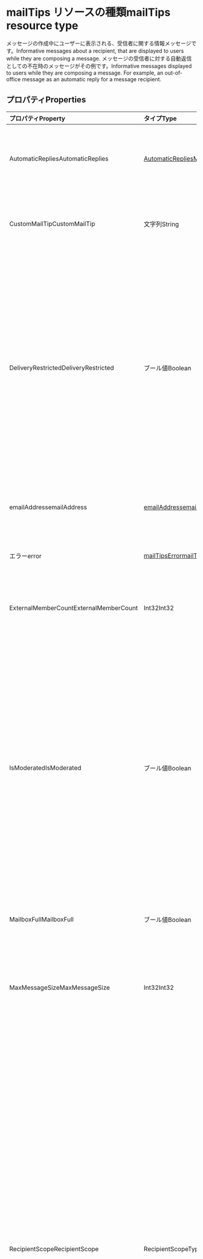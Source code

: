 # <a name="mailtips-resource-type"></a><span data-ttu-id="9f776-101">mailTips リソースの種類</span><span class="sxs-lookup"><span data-stu-id="9f776-101">mailTips resource type</span></span>

<span data-ttu-id="9f776-102">メッセージの作成中にユーザーに表示される、受信者に関する情報メッセージです。</span><span class="sxs-lookup"><span data-stu-id="9f776-102">Informative messages about a recipient, that are displayed to users while they are composing a message.</span></span> <span data-ttu-id="9f776-103">メッセージの受信者に対する自動返信としての不在時のメッセージがその例です。</span><span class="sxs-lookup"><span data-stu-id="9f776-103">Informative messages displayed to users while they are composing a message. For example, an out-of-office message as an automatic reply for a message recipient.</span></span>


## <a name="properties"></a><span data-ttu-id="9f776-104">プロパティ</span><span class="sxs-lookup"><span data-stu-id="9f776-104">Properties</span></span>
| <span data-ttu-id="9f776-105">プロパティ</span><span class="sxs-lookup"><span data-stu-id="9f776-105">Property</span></span>     | <span data-ttu-id="9f776-106">タイプ</span><span class="sxs-lookup"><span data-stu-id="9f776-106">Type</span></span>   |<span data-ttu-id="9f776-107">説明</span><span class="sxs-lookup"><span data-stu-id="9f776-107">Description</span></span>|
|:---------------|:--------|:----------|
| <span data-ttu-id="9f776-108">AutomaticReplies</span><span class="sxs-lookup"><span data-stu-id="9f776-108">AutomaticReplies</span></span> | [<span data-ttu-id="9f776-109">AutomaticRepliesMailTips</span><span class="sxs-lookup"><span data-stu-id="9f776-109">AutomaticRepliesMailTips</span></span>](../resources/automaticrepliesmailtips.md) | <span data-ttu-id="9f776-110">受信者によって設定されている場合の自動応答に関するメールのヒント。</span><span class="sxs-lookup"><span data-stu-id="9f776-110">Mail tips for automatic reply if it has been set up by the recipient.</span></span> |
| <span data-ttu-id="9f776-111">CustomMailTip</span><span class="sxs-lookup"><span data-stu-id="9f776-111">CustomMailTip</span></span> | <span data-ttu-id="9f776-112">文字列</span><span class="sxs-lookup"><span data-stu-id="9f776-112">String</span></span> | <span data-ttu-id="9f776-113">受信者のメールボックスに設定可能なカスタム メールのヒント。</span><span class="sxs-lookup"><span data-stu-id="9f776-113">A custom mail tip that can be set on the recipient's mailbox.</span></span> |
| <span data-ttu-id="9f776-114">DeliveryRestricted</span><span class="sxs-lookup"><span data-stu-id="9f776-114">DeliveryRestricted</span></span>| <span data-ttu-id="9f776-115">ブール値</span><span class="sxs-lookup"><span data-stu-id="9f776-115">Boolean</span></span> | <span data-ttu-id="9f776-116">受信者のメールボックスが制限されているかどうか。たとえば、送信者の定義済みリストからのメッセージのみを受け付ける、送信者の定義済みリストからのメッセージを拒否する、または認証された送信者からのメッセージのみを受信するなどです。</span><span class="sxs-lookup"><span data-stu-id="9f776-116">Whether the recipient's mailbox is restricted, for example, accepting messages from only a predefined list of senders, rejecting messages from a predefined list of senders, or accepting messages from only authenticated senders.</span></span> |
| <span data-ttu-id="9f776-117">emailAddress</span><span class="sxs-lookup"><span data-stu-id="9f776-117">emailAddress</span></span> | [<span data-ttu-id="9f776-118">emailAddress</span><span class="sxs-lookup"><span data-stu-id="9f776-118">emailAddress</span></span>](../resources/emailaddress.md) | <span data-ttu-id="9f776-119">メールヒントを取得する受信者の電子メール アドレス。</span><span class="sxs-lookup"><span data-stu-id="9f776-119">The email address of the recipient to get mailtips for.</span></span> |
| <span data-ttu-id="9f776-120">エラー</span><span class="sxs-lookup"><span data-stu-id="9f776-120">error</span></span> | [<span data-ttu-id="9f776-121">mailTipsError</span><span class="sxs-lookup"><span data-stu-id="9f776-121">mailTipsError</span></span>](../resources/mailtipserror.md) | <span data-ttu-id="9f776-122">[GetMailTips](../api/user_getmailtips.md) アクション中に発生するエラー。</span><span class="sxs-lookup"><span data-stu-id="9f776-122">Errors that occur during the [GetMailTips](../api/user_getmailtips.md) action.</span></span> |
| <span data-ttu-id="9f776-123">ExternalMemberCount</span><span class="sxs-lookup"><span data-stu-id="9f776-123">ExternalMemberCount</span></span> | <span data-ttu-id="9f776-124">Int32</span><span class="sxs-lookup"><span data-stu-id="9f776-124">Int32</span></span> | <span data-ttu-id="9f776-125">受信者が配布リストの場合は外部メンバーの数です。</span><span class="sxs-lookup"><span data-stu-id="9f776-125">The number of external members if the recipient is a distribution list.</span></span> |
| <span data-ttu-id="9f776-126">IsModerated</span><span class="sxs-lookup"><span data-stu-id="9f776-126">IsModerated</span></span> |<span data-ttu-id="9f776-127">ブール値</span><span class="sxs-lookup"><span data-stu-id="9f776-127">Boolean</span></span>  | <span data-ttu-id="9f776-p102">受信者へのメッセージ送信に承認が必要かどうか。たとえば、受信者が大規模な配布リストであり、モデレーターが配布リストに送信されたメッセージを承認するようにセットアップされている場合、または受信者へのメッセージの送信に受信者の上司の承認を必要とする場合などです。</span><span class="sxs-lookup"><span data-stu-id="9f776-p102">Whether sending messages to the recipient requires approval. For example, if the recipient is a large distribution list and a moderator has been set up to approve messages sent to that distribution list, or if sending messages to a recipient requires approval of the recipient's manager.</span></span> |
| <span data-ttu-id="9f776-130">MailboxFull</span><span class="sxs-lookup"><span data-stu-id="9f776-130">MailboxFull</span></span> | <span data-ttu-id="9f776-131">ブール値</span><span class="sxs-lookup"><span data-stu-id="9f776-131">Boolean</span></span> | <span data-ttu-id="9f776-132">受信者のメールボックスのフル状態。</span><span class="sxs-lookup"><span data-stu-id="9f776-132">The mailbox full status of the recipient.</span></span> |
| <span data-ttu-id="9f776-133">MaxMessageSize</span><span class="sxs-lookup"><span data-stu-id="9f776-133">MaxMessageSize</span></span> | <span data-ttu-id="9f776-134">Int32</span><span class="sxs-lookup"><span data-stu-id="9f776-134">Int32</span></span> | <span data-ttu-id="9f776-135">受信者の組織またはメールボックスに対して構成されているメッセージの最大サイズ。</span><span class="sxs-lookup"><span data-stu-id="9f776-135">The maximum message size that has been configured for the recipient's organization or mailbox.</span></span> |
| <span data-ttu-id="9f776-136">RecipientScope</span><span class="sxs-lookup"><span data-stu-id="9f776-136">RecipientScope</span></span> | <span data-ttu-id="9f776-137">RecipientScopeType</span><span class="sxs-lookup"><span data-stu-id="9f776-137">RecipientScopeType</span></span> | <span data-ttu-id="9f776-138">受信者のスコープです。</span><span class="sxs-lookup"><span data-stu-id="9f776-138">The scope of the search.</span></span> <span data-ttu-id="9f776-139">可能な値は、`none`、`internal`、`external`、`externalPartner`、`externalNonParther` です。</span><span class="sxs-lookup"><span data-stu-id="9f776-139">Possible values are: `none`, `internal`, `external`, `externalPartner`, `externalNonParther`.</span></span> <span data-ttu-id="9f776-140">たとえば、管理者は別の組織をその「パートナー」に設定できます。</span><span class="sxs-lookup"><span data-stu-id="9f776-140">For example, an administrator can set another organization to be its "partner".</span></span> <span data-ttu-id="9f776-141">スコープは、管理者が特定のメール ヒントが特定のスコープにアクセスできるようにしたい場合に便利です。</span><span class="sxs-lookup"><span data-stu-id="9f776-141">The scope is useful if an administrator wants certain mailtips to be accessible to certain scopes.</span></span> <span data-ttu-id="9f776-142">メッセージが組織から送信されても支障がないことを送信者に伝えたり、言葉遣いや文調、内容について正しい判断を下せるよう支援するのにも役立ちます。</span><span class="sxs-lookup"><span data-stu-id="9f776-142">It's also useful to senders to inform them that their message may leave the organization, helping them make the correct decisions about wording, tone and content.</span></span>|
| <span data-ttu-id="9f776-143">RecipientSuggestions</span><span class="sxs-lookup"><span data-stu-id="9f776-143">RecipientSuggestions</span></span> | <span data-ttu-id="9f776-144">[recipient](../resources/recipient.md) コレクション</span><span class="sxs-lookup"><span data-stu-id="9f776-144">[recipient](../resources/recipient.md) collection</span></span> | <span data-ttu-id="9f776-145">同じメッセージに表示される前のコンテキストに基づいて提案される受信者。</span><span class="sxs-lookup"><span data-stu-id="9f776-145">Recipients suggested based on previous contexts where they appear in the same message.</span></span> |
| <span data-ttu-id="9f776-146">TotalMemberCount</span><span class="sxs-lookup"><span data-stu-id="9f776-146">TotalMemberCount</span></span> | <span data-ttu-id="9f776-147">Int32</span><span class="sxs-lookup"><span data-stu-id="9f776-147">Int32</span></span> | <span data-ttu-id="9f776-148">受信者が配布リストの場合はメンバー数です。</span><span class="sxs-lookup"><span data-stu-id="9f776-148">The number of members if the recipient is a distribution list.</span></span> |

### <a name="recipientscopetype-values"></a><span data-ttu-id="9f776-149">recipientScopeType 値</span><span class="sxs-lookup"><span data-stu-id="9f776-149">recipientScopeType values</span></span>

| <span data-ttu-id="9f776-150">値</span><span class="sxs-lookup"><span data-stu-id="9f776-150">Value</span></span>
|:-------------------------
| <span data-ttu-id="9f776-151">なし</span><span class="sxs-lookup"><span data-stu-id="9f776-151">none</span></span>
| <span data-ttu-id="9f776-152">内部</span><span class="sxs-lookup"><span data-stu-id="9f776-152">internal</span></span>
| <span data-ttu-id="9f776-153">外部</span><span class="sxs-lookup"><span data-stu-id="9f776-153">external</span></span>
| <span data-ttu-id="9f776-154">ExternalPartner</span><span class="sxs-lookup"><span data-stu-id="9f776-154">ExternalPartner</span></span>
| <span data-ttu-id="9f776-155">ExternalNonPartner</span><span class="sxs-lookup"><span data-stu-id="9f776-155">ExternalNonPartner</span></span>


## <a name="json-representation"></a><span data-ttu-id="9f776-156">JSON 表記</span><span class="sxs-lookup"><span data-stu-id="9f776-156">JSON representation</span></span>

<span data-ttu-id="9f776-157">以下は、リソースの JSON 表記です。</span><span class="sxs-lookup"><span data-stu-id="9f776-157">Here is a JSON representation of the resource.</span></span>

<!-- {
  "blockType": "resource",
  "optionalProperties": [
    "automaticReplies",
    "customMailTip",
    "deliveryRestricted",
    "emailAddress",
    "error",
    "externalMemberCount",
    "isModerated",
    "mailboxFull",
    "maxMessageSize",
    "recipientScope",
    "recipientSuggestions",
    "totalMemberCount"
  ],
  "@odata.type": "microsoft.graph.mailTips"
}-->

```json
{
  "automaticReplies": {"@odata.type": "microsoft.graph.automaticRepliesMailTips"},
  "customMailTip": "string",
  "deliveryRestricted": "boolean",
  "emailAddress": {"@odata.type": "microsoft.graph.emailAddress"},
  "error": {"@odata.type": "microsoft.graph.mailTipsError"},
  "externalMemberCount": 1024,
  "isModerated": "boolean",
  "mailboxFull": "boolean",
  "maxMessageSize": 1024,
  "recipientScope": "string",
  "recipientSuggestions": [{"@odata.type": "microsoft.graph.recipient"}],
  "totalMemberCount": 1024
}

```

<!-- uuid: 8fcb5dbc-d5aa-4681-8e31-b001d5168d79
2015-10-25 14:57:30 UTC -->
<!-- {
  "type": "#page.annotation",
  "description": "mailtips resource",
  "keywords": "",
  "section": "documentation",
  "tocPath": ""
}-->
